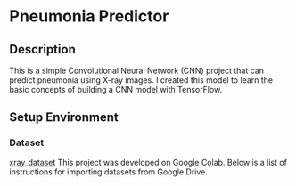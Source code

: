 # Pneumonia Predictor

## Description
This is a simple Convolutional Neural Network (CNN) project that can predict pneumonia using X-ray images. I created this model to learn the basic concepts of building a CNN model with TensorFlow.

## Setup Environment
### Dataset
[xray_dataset](https://www.kaggle.com/datasets/khoongweihao/covid19-xray-dataset-train-test-sets)
This project was developed on Google Colab. Below is a list of instructions for importing datasets from Google Drive.
